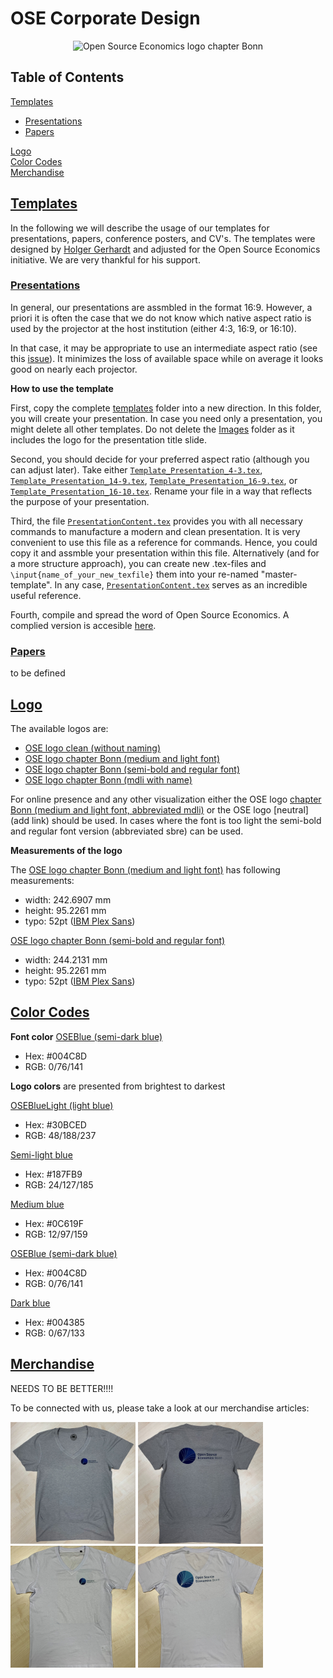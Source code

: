 # OSE Corporate Design

<p align="center">
  <img width="400" height="160" src="logos/OSE_bonn_web.png" alt="Open Source Economics logo chapter Bonn">
</p>

## Table of Contents
[Templates](#templates)  
- [Presentations](#presentations)
- [Papers](#papers)  

[Logo](#logo)  
[Color Codes](#color-codes)  
[Merchandise](#merchandise)  


## [Templates](#table-of-contents)

In the following we will describe the usage of our templates for presentations, papers, conference posters, and CV's. The templates were designed by [Holger Gerhardt](https://github.com/HolgerGerhardt) and adjusted for the Open Source Economics initiative. We are very thankful for his support. 

### [Presentations](#templates)

In general, our presentations are assmbled in the format 16:9. 
However, a priori it is often the case that we do not know which native aspect ratio is used by the projector at the host institution (either 4:3, 16:9, or 16:10). 

In that case, it may be appropriate to use an intermediate aspect ratio (see this [issue](https://github.com/josephwright/beamer/issues/497)). It minimizes the loss of available space while on average it looks good on nearly each projector. 

**How to use the template**

First, copy the complete [templates](https://github.com/OpenSourceEconomics/ose-logos/tree/master/templates) folder into a new direction. In this folder, you will create your presentation. In case you need only a presentation, you might delete all other templates. Do not delete the [Images](https://github.com/OpenSourceEconomics/ose-logos/tree/master/templates/Images) folder as it includes the logo for the presentation title slide.

Second, you should decide for your preferred aspect ratio (although you can adjust later). Take either [`Template_Presentation_4-3.tex`](https://github.com/OpenSourceEconomics/ose-logos/blob/master/templates/Template_Presentation_4-3.tex), [`Template_Presentation_14-9.tex`](https://github.com/OpenSourceEconomics/ose-logos/blob/master/templates/Template_Presentation_14-9.tex), [`Template_Presentation_16-9.tex`](https://github.com/OpenSourceEconomics/ose-logos/blob/master/templates/Template_Presentation_16-9.tex), or [`Template_Presentation_16-10.tex`](https://github.com/OpenSourceEconomics/ose-logos/blob/master/templates/Template_Presentation_16-10.tex). Rename your file in a way that reflects the purpose of your presentation.

Third, the file [`PresentationContent.tex`](https://github.com/OpenSourceEconomics/ose-logos/blob/master/templates/PresentationContent.tex) provides you with all necessary commands to manufacture a modern and clean presentation. It is very convenient to use this file as a reference for commands. Hence, you could copy it and assmble your presentation within this file. Alternatively (and for a more structure approach), you can create new .tex-files and `\input{name_of_your_new_texfile}` them into your re-named "master-template". In any case, [`PresentationContent.tex`](https://github.com/OpenSourceEconomics/ose-logos/blob/master/templates/PresentationContent.tex) serves as an incredible useful reference. 

Fourth, compile and spread the word of Open Source Economics. A complied version is accesible [here](https://github.com/OpenSourceEconomics/ose-logos/blob/master/templates/Images/Template_Presentation_16-9.pdf).


### [Papers](#templates)

to be defined


## [Logo](#table-of-contents) 

The available logos are:
- [OSE logo clean (without naming)](https://github.com/OpenSourceEconomics/ose-logos/blob/master/logos/OSE_bonn_clean.pdf)
- [OSE logo chapter Bonn (medium and light font)](https://github.com/OpenSourceEconomics/ose-logos/blob/master/logos/OSE_bonn_mdli.pdf) 
- [OSE logo chapter Bonn (semi-bold and regular font)](https://github.com/OpenSourceEconomics/ose-logos/blob/master/logos/OSE_bonn_sbre.pdf)
- [OSE logo chapter Bonn (mdli with name)](https://github.com/OpenSourceEconomics/ose-logos/blob/master/logos/OSE_bonn_mdli_rafaelsuchy.pdf)

For online presence and any other visualization either the OSE logo [chapter Bonn (medium and light font, abbreviated mdli)](https://github.com/OpenSourceEconomics/ose-logos/blob/master/logos/OSE_bonn_mdli.pdf) or the OSE logo [neutral](add link) should be used. In cases where the font is too light the semi-bold and regular font version (abbreviated sbre) can be used.

**Measurements of the logo**

The [OSE logo chapter Bonn (medium and light font)](https://github.com/OpenSourceEconomics/ose-logos/blob/master/logos/OSE_bonn_mdli.pdf) has following measurements:
- width: 242.6907 mm
- height: 95.2261 mm
- typo: 52pt ([IBM Plex Sans](https://fonts.google.com/specimen/IBM+Plex+Sans))

[OSE logo chapter Bonn (semi-bold and regular font)](https://github.com/OpenSourceEconomics/ose-logos/blob/master/logos/OSE_bonn_sbre.pdf)
- width: 244.2131 mm
- height: 95.2261 mm
- typo: 52pt ([IBM Plex Sans](https://fonts.google.com/specimen/IBM+Plex+Sans))



## [Color Codes](#table-of-contents)


**Font color** [OSEBlue (semi-dark blue)](https://www.color-hex.com/color/004c8d)
- Hex: #004C8D
- RGB: 0/76/141

**Logo colors** are presented from brightest to darkest

[OSEBlueLight (light blue)](https://www.color-hex.com/color/30bced)
- Hex: #30BCED
- RGB: 48/188/237

[Semi-light blue](https://www.color-hex.com/color/187fb9)
- Hex: #187FB9
- RGB: 24/127/185

[Medium blue](https://www.color-hex.com/color/0c619f)
- Hex: #0C619F
- RGB: 12/97/159

[OSEBlue (semi-dark blue)](https://www.color-hex.com/color/004c8d)
- Hex: #004C8D 
- RGB: 0/76/141

[Dark blue](https://www.color-hex.com/color/004385)
- Hex: #004385
- RGB: 0/67/133


## [Merchandise](#table-of-contents)


NEEDS TO BE BETTER!!!!

To be connected with us, please take a look at our merchandise articles:

<p float="left">
  <img src="merchandise/OSE_shirt_grey_f_hq.jpg" width="200" />
  <img src="merchandise/OSE_shirt_grey_b_hq.jpg" width="200" /> 
  <img src="merchandise/OSE_shirt_white_f_lq.jpg" width="200" />
  <img src="merchandise/OSE_shirt_white_b_lq.jpg" width="200" />
</p>
